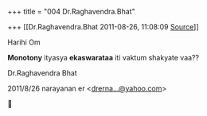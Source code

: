 +++
title = "004 Dr.Raghavendra.Bhat"

+++
[[Dr.Raghavendra.Bhat	2011-08-26, 11:08:09 [Source](https://groups.google.com/g/bvparishat/c/GhO53YwlKKA)]]



Harihi Om

**Monotony** ityasya **ekaswarataa** iti vaktum shakyate vaa??



Dr.Raghavendra Bhat



  
  


2011/8/26 narayanan er \<[drerna...@yahoo.com]()\>



